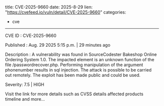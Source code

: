  
title: CVE-2025-9660
date: 2025-8-29
lien: "https://cvefeed.io/vuln/detail/CVE-2025-9660"
categories:
  - cve
---

CVE ID : CVE-2025-9660

Published :  Aug. 29
2025
5:15 p.m. | 29 minutes ago

Description : A vulnerability was found in SourceCodester Bakeshop Online Ordering System 1.0. The impacted element is an unknown function of the file /passwordrecover.php. Performing manipulation of the argument phonenumber results in sql injection. The attack is possible to be carried out remotely. The exploit has been made public and could be used.

Severity: 7.5 | HIGH

Visit the link for more details
such as CVSS details
affected products
timeline
and more...
